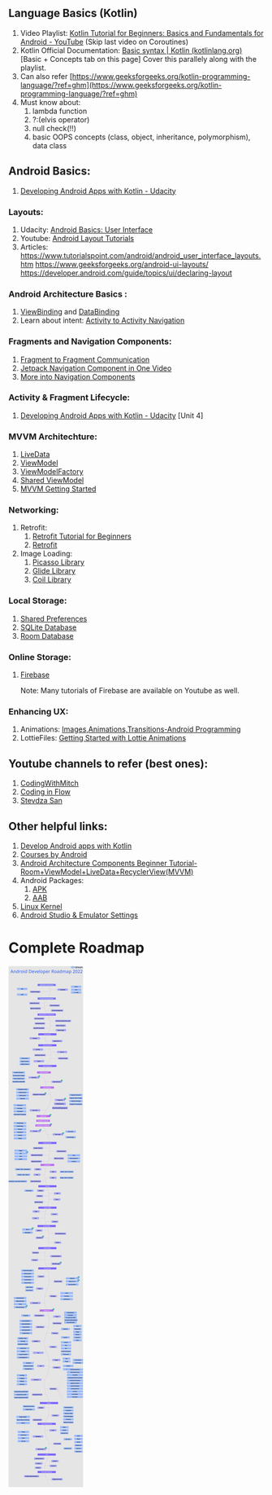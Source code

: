 
## Language Basics (Kotlin)
1. Video Playlist: [Kotlin Tutorial for Beginners: Basics and Fundamentals for Android - YouTube](https://www.youtube.com/playlist?list=PLlxmoA0rQ-LwgK1JsnMsakYNACYGa1cjR) (Skip last video on Coroutines)
2. Kotlin Official Documentation: [Basic syntax | Kotlin (kotlinlang.org)](https://kotlinlang.org/docs/basic-syntax.html) [Basic + Concepts tab on this page] Cover this parallely along with the playlist.
3. Can also refer [https://www.geeksforgeeks.org/kotlin-programming-language/?ref=ghm](https://www.geeksforgeeks.org/kotlin-programming-language/?ref=ghm)
4. Must know about:
    1) lambda function
    2) ?:(elvis operator)
    3) null check(!!)
    4) basic OOPS concepts (class, object, inheritance, polymorphism), data class

## Android Basics: 
1. [Developing Android Apps with Kotlin - Udacity](https://www.udacity.com/course/developing-android-apps-with-kotlin--ud9012)

### Layouts: 
1. Udacity: [Android Basics: User Interface](https://www.udacity.com/course/android-basics-user-interface--ud834)
2. Youtube: [Android Layout Tutorials](https://www.youtube.com/playlist?list=PLgCYzUzKIBE9MhlVktRWIk0va1s3GLiJR)
3. Articles:
		https://www.tutorialspoint.com/android/android_user_interface_layouts.htm
		https://www.geeksforgeeks.org/android-ui-layouts/
		https://developer.android.com/guide/topics/ui/declaring-layout

### Android Architecture Basics :
1. [ViewBinding](https://www.youtube.com/watch?v=omml4lK_b-A) and [DataBinding](https://www.youtube.com/playlist?list=PLSrm9z4zp4mFwo3s-2r1uUNoTcLz77pCZ)
2. Learn about intent: [Activity to Activity Navigation](https://www.youtube.com/watch?v=4bEZ2PlIo8g)

### Fragments and Navigation Components:
1. [Fragment to Fragment Communication](https://www.youtube.com/watch?v=BVab9vDrra4)
2. [Jetpack Navigation Component in One Video](https://www.youtube.com/watch?v=IEO2X5OU3MY)
3. [More into Navigation Components](https://www.youtube.com/playlist?list=PLSrm9z4zp4mHilvsfUM3jeCYFV3fTAS3J)

### Activity & Fragment Lifecycle:
1. [Developing Android Apps with Kotlin - Udacity](https://classroom.udacity.com/courses/ud9012) [Unit 4]

### MVVM Architechture:
1. [LiveData](https://www.youtube.com/watch?v=suC0OM5gGAA)
2. [ViewModel](https://www.youtube.com/watch?v=orH4K6qBzvE)
3. [ViewModelFactory](https://www.youtube.com/watch?v=90ljEWTT5Xo)
4. [Shared ViewModel](https://www.youtube.com/watch?v=THt9QISnIMQ)
5. [MVVM Getting Started](https://www.youtube.com/watch?v=ijXjCtCXcN4)

### Networking:
1) Retrofit:
    1. [Retrofit Tutorial for Beginners](https://www.youtube.com/playlist?list=PLrnPJCHvNZuCbuD3xpfKzQWOj3AXybSaM)
	2. [Retrofit](https://www.youtube.com/playlist?list=PLSrm9z4zp4mF1Ssdfuocy2XH5Bw4wLLNw)
2) Image Loading:
	1. [Picasso Library](https://www.youtube.com/watch?v=Tdb_WSEEZbQ)
	2. [Glide Library](https://www.youtube.com/watch?v=_huNIBQ_jLQ)
	3. [Coil Library](https://www.youtube.com/watch?v=IBaUjzn2Rgo)

### Local Storage:
1. [Shared Preferences](https://www.youtube.com/watch?v=fJEFZ6EOM9o)
2. [SQLite Database](https://www.youtube.com/playlist?list=PLSrm9z4zp4mGK0g_0_jxYGgg3os9tqRUQ)
3. [Room Database](https://www.youtube.com/playlist?list=PLSrm9z4zp4mEPOfZNV9O-crOhoMa0G2-o)

### Online Storage:
1. [Firebase](https://firebase.google.com/docs/android/setup)

	Note: Many tutorials of Firebase are available on Youtube as well.

### Enhancing UX:
1. Animations: [Images,Animations,Transitions-Android Programming](https://www.youtube.com/playlist?list=PLrnPJCHvNZuARS1W7qMt-zxBNqWYZpOg6)
2. LottieFiles: [Getting Started with Lottie Animations](https://lottiefiles.com/blog/working-with-lottie/getting-started-with-lottie-animations-in-android-app)

## Youtube channels to refer (best ones):
1. [CodingWithMitch](https://www.youtube.com/channel/UCoNZZLhPuuRteu02rh7bzsw)
2. [Coding in Flow](https://www.youtube.com/channel/UC_Fh8kvtkVPkeihBs42jGcA)
3. [Stevdza San](https://www.youtube.com/c/StevdzaSan)

## Other helpful links:
1. [Develop Android apps with Kotlin](https://developer.android.com/kotlin)
2. [Courses by Android](https://developer.android.com/courses)
3. [Android Architecture Components Beginner Tutorial-Room+ViewModel+LiveData+RecyclerView(MVVM)](https://www.youtube.com/playlist?list=PLrnPJCHvNZuDihTpkRs6SpZhqgBqPU118)
4. Android Packages: 
    1) [APK](https://www.youtube.com/watch?v=ydwXiCSPl8w)
    2) [AAB](https://developer.android.com/guide/app-bundle)
5. [Linux Kernel](https://source.android.com/devices/architecture/kernel)
6. [Android Studio & Emulator Settings](https://www.youtube.com/playlist?list=PLrnPJCHvNZuAt6otixVMdUVM6pIlJ64Ov)

# Complete Roadmap   
 ![Roadmap](https://github.com/skydoves/android-developer-roadmap/blob/main/images/android_developer_roadmap.png)
